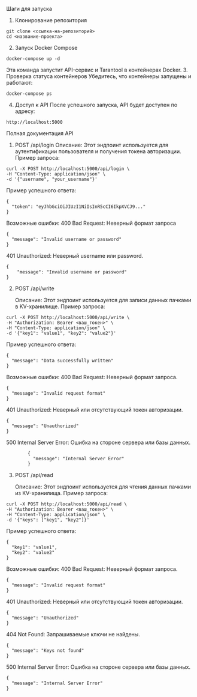 Шаги для запуска

1. Клонирование репозитория
``` 
git clone <ссылка-на-репозиторий>
cd <название-проекта>
```
2. Запуск Docker Compose
```
docker-compose up -d
```
   Эта команда запустит API-сервис и Tarantool в контейнерах Docker.
3. Проверка статуса контейнеров
Убедитесь, что контейнеры запущены и работают:
```
docker-compose ps
```
4. Доступ к API
   После успешного запуска, API будет доступен по адресу:
```
http://localhost:5000
```

Полная документация API

1. POST /api/login
   Описание: Этот эндпоинт используется для аутентификации пользователя и получения токена авторизации.
   Пример запроса:
```
curl -X POST http://localhost:5000/api/login \
-H "Content-Type: application/json" \
-d '{"username", "your_username"}'
```
   Пример успешного ответа:
```
{
  "token": "eyJhbGciOiJIUzI1NiIsInR5cCI6IkpXVCJ9..."
}
```
   Возможные ошибки:
   400 Bad Request: Неверный формат запроса 
```
{
  "message": "Invalid username or password"
}
```
   401 Unauthorized: Неверный username или password.
```
{
    "message": "Invalid username or password"
}
```

2. POST /api/write

   Описание: Этот эндпоинт используется для записи данных пачками в KV-хранилище.
   Пример запроса:
```
curl -X POST http://localhost:5000/api/write \
-H "Authorization: Bearer <ваш_токен>" \
-H "Content-Type: application/json" \
-d '{"key1": "value1", "key2": "value2"}'
```
   Пример успешного ответа:
```
{
  "message": "Data successfully written"
}
```
   Возможные ошибки:
   400 Bad Request: Неверный формат запроса.
```
{
  "message": "Invalid request format"
}
```
   401 Unauthorized: Неверный или отсутствующий токен авторизации.
```
{
  "message": "Unauthorized"
}
```
   500 Internal Server Error: Ошибка на стороне сервера или базы данных.
```
        {
          "message": "Internal Server Error"
        }
```

3. POST /api/read

   Описание: Этот эндпоинт используется для чтения данных пачками из KV-хранилища.
   Пример запроса:
```
curl -X POST http://localhost:5000/api/read \
-H "Authorization: Bearer <ваш_токен>" \
-H "Content-Type: application/json" \
-d '{"keys": ["key1", "key2"]}'
```
   Пример успешного ответа:
```
{
  "key1": "value1",
  "key2": "value2"
}
```
   Возможные ошибки: 
   400 Bad Request: Неверный формат запроса.
```
{
  "message": "Invalid request format"
}
```
   401 Unauthorized: Неверный или отсутствующий токен авторизации.
```
{
  "message": "Unauthorized"
}
```
   404 Not Found: Запрашиваемые ключи не найдены.
```
{
  "message": "Keys not found"
}
```
   500 Internal Server Error: Ошибка на стороне сервера или базы данных.
```
{
  "message": "Internal Server Error"
}
```

